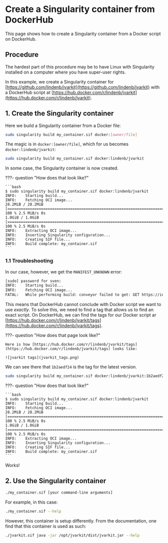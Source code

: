# Create a Singularity container from DockerHub

This page shows how to create a Singularity container from a Docker script on DockerHub.

## Procedure

The hardest part of this procedure may be to have
Linux with Singularity installed on a computer where you have
super-user rights.

In this example, we create a Singularity container
for [https://github.com/lindenb/jvarkit](https://github.com/lindenb/jvarkit)
with a DockerHub script at [https://hub.docker.com/r/lindenb/jvarkit](https://hub.docker.com/r/lindenb/jvarkit).


## 1. Create the Singularity container

Here we build a Singularity container from a Docker file:

```bash
sudo singularity build my_container.sif docker:[owner/file]
```

The magic is in `docker:[owner/file]`, which for us
becomes `docker:lindenb/jvarkit`:

```bash
sudo singularity build my_container.sif docker:lindenb/jvarkit
```

In some case, the Singularity container is now created.

???- question "How does that look like?"

    ```bash
    $ sudo singularity build my_container.sif docker:lindenb/jvarkit
    INFO:    Starting build...
    INFO:    Fetching OCI image...
    28.2MiB / 28.2MiB [================================================================================================================================================] 100 % 2.5 MiB/s 0s
    1.0GiB / 1.0GiB [==================================================================================================================================================] 100 % 2.5 MiB/s 0s
    INFO:    Extracting OCI image...
    INFO:    Inserting Singularity configuration...
    INFO:    Creating SIF file...
    INFO:    Build complete: my_container.sif
    ```

### 1.1 Troubleshooting

In our case, however, we get the `MANIFEST_UNKNOWN` error:

```bash
[sudo] password for sven: 
INFO:    Starting build...
INFO:    Fetching OCI image...
FATAL:   While performing build: conveyor failed to get: GET https://index.docker.io/v2/lindenb/jvarkit/manifests/latest: MANIFEST_UNKNOWN: manifest unknown; unknown tag=latest
```

This means that DockerHub cannot conclude with Docker script we want to use *exactly*.
To solve this, we need to find a tag that allows us to find an exact script.
On DockerHub, we can find the tags for our Docker script ar [https://hub.docker.com/r/lindenb/jvarkit/tags](https://hub.docker.com/r/lindenb/jvarkit/tags).

???- question "How does that page look like?"

    Here is how [https://hub.docker.com/r/lindenb/jvarkit/tags](https://hub.docker.com/r/lindenb/jvarkit/tags) looks like:

    ![jvarkit tags](jvarkit_tags.png)

We can see there that `1b2aedf24` is the tag for the latest version.

```bash
sudo singularity build my_container.sif docker:lindenb/jvarkit:1b2aedf24
```

???- question "How does that look like?"

    ```bash
    $ sudo singularity build my_container.sif docker:lindenb/jvarkit
    INFO:    Starting build...
    INFO:    Fetching OCI image...
    28.2MiB / 28.2MiB [================================================================================================================================================] 100 % 2.5 MiB/s 0s
    1.0GiB / 1.0GiB [==================================================================================================================================================] 100 % 2.5 MiB/s 0s
    INFO:    Extracting OCI image...
    INFO:    Inserting Singularity configuration...
    INFO:    Creating SIF file...
    INFO:    Build complete: my_container.sif
    ```

Works!

## 2. Use the Singularity container

```bash
./my_container.sif [your command-line arguments]
```

For example, in this case:

```bash
./my_container.sif --help
```

However, this container is setup differently.
From the documentation, one find that this container is used as such:

```bash
./jvarkit.sif java -jar /opt/jvarkit/dist/jvarkit.jar --help
```
